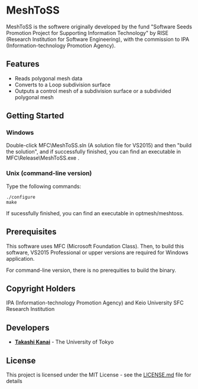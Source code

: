 # MeshToSS

MeshToSS is the softwere originally developed by the fund "Software Seeds Promotion Project for Supporting Information Technology" by RISE (Research Institution for Software Engineering), with the commission to IPA (Information-technology Promotion Agency).

## Features

* Reads polygonal mesh data
* Converts to a Loop subdivision surface
* Outputs a control mesh of a subdivision surface or a subdivided polygonal mesh

## Getting Started

### Windows

Double-click MFC\MeshToSS.sln (A solution file for VS2015) and then "build the solution", and if successfully finished, you can find an executable in MFC\Release\MeshToSS.exe .

### Unix (command-line version)

Type the following commands:

```
./configure
make
```

If sucessfully finished, you can find an executable in optmesh/meshtoss.

## Prerequisites

This software uses MFC (Microsoft Foundation Class). Then, to build this software, VS2015 Professional or upper versions are required for Windows application.

For command-line version, there is no prerequities to build the binary.

## Copyright Holders

IPA (Information-technology Promotion Agency) and Keio University SFC Research Institution

## Developers

* **[Takashi Kanai](https://graphics.c.u-tokyo.ac.jp/hp/en/)** - The University of Tokyo

## License

This project is licensed under the MIT License - see the [LICENSE.md](LICENSE.md) file for details

